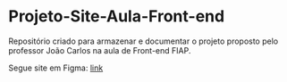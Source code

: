 # Projeto-Site-Aula-Front-end
Repositório criado para armazenar e documentar o projeto proposto pelo professor João Carlos na aula de Front-end FIAP.

Segue site em Figma: [link](https://www.figma.com/file/PkixTDVYIHXyJchu05YPu6/Portifolio-Culinaria?type=design&node-id=0-1&mode=design)

